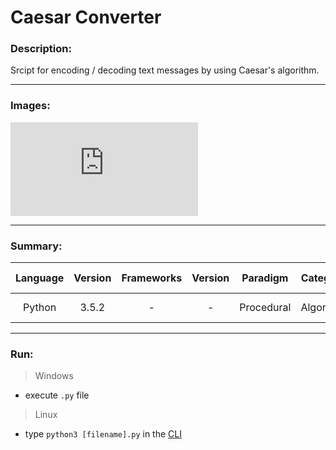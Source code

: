 # Caesar Converter

### Description:

Srcipt for encoding / decoding text messages by using Caesar's algorithm.

---
### Images:

![CaesarAlgorithm](https://github.com/Thomas-M-Krystyan/Caesar_Converter/blob/master/Caesar_Converter.py)

---
### Summary:

|  Language  | Version | Frameworks | Version |  Paradigm  |  Category  |      Level       | Group project | Code freeze |
|:----------:|:-------:|:----------:|:-------:|:----------:|:----------:|:----------------:|:-------------:|:-----------:|
|   Python   |  3.5.2  |     -      |    -    | Procedural | Algorithm  | Pre-Intermediate |       -       |  27.11.2016 |

---
### Run:

>Windows
- execute `.py` file

>Linux
- type `python3 [filename].py` in the [CLI](https://en.wikipedia.org/wiki/Command-line_interface)

